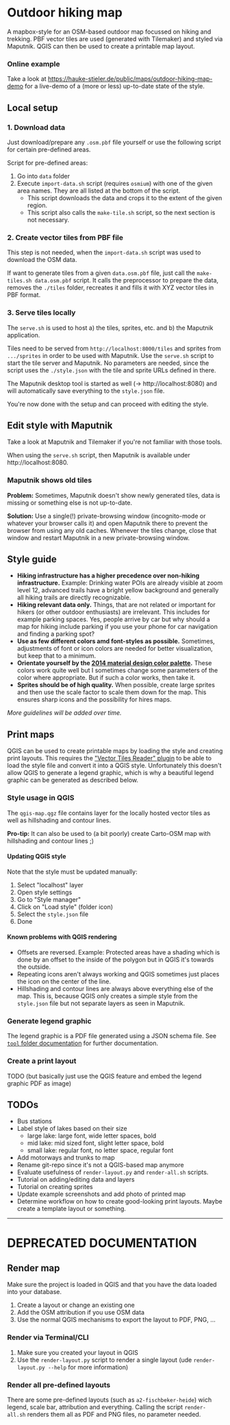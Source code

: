 # Outdoor hiking map

A mapbox-style for an OSM-based outdoor map focussed on hiking and trekking.
PBF vector tiles are used (generated with Tilemaker) and styled via Maputnik.
QGIS can then be used to create a printable map layout.

### Online example

Take a look at https://hauke-stieler.de/public/maps/outdoor-hiking-map-demo for a live-demo of a (more or less) up-to-date state of the style.

## Local setup

### 1. Download data

Just download/prepare any `.osm.pbf` file yourself or use the following script for certain pre-defined areas.

Script for pre-defined areas:

1. Go into `data` folder
2. Execute `import-data.sh` script (requires `osmium`) with one of the given area names. They are all listed at the bottom of the script.
   * This script downloads the data and crops it to the extent of the given region.
   * This script also calls the `make-tile.sh` script, so the next section is not necessary.

### 2. Create vector tiles from PBF file

This step is not needed, when the `import-data.sh` script was used to download the OSM data.

If want to generate tiles from a given `data.osm.pbf` file, just call the `make-tiles.sh data.osm.pbf` script.
It calls the preprocessor to prepare the data, removes the `./tiles` folder, recreates it and fills it with XYZ vector tiles in PBF format.

### 3. Serve tiles locally

The `serve.sh` is used to host a) the tiles, sprites, etc. and b) the Maputnik application.

Tiles need to be served from `http://localhost:8000/tiles` and sprites from `.../sprites` in order to be used with Maputnik.
Use the `serve.sh` script to start the tile server and Maputnik.
No parameters are needed, since the script uses the `./style.json` with the tile and sprite URLs defined in there.

The Maputnik desktop tool is started as well (→ http://localhost:8080) and will automatically save everything to the `style.json` file.

You're now done with the setup and can proceed with editing the style.

## Edit style with Maputnik

Take a look at Maputnik and Tilemaker if you're not familiar with those tools.

When using the `serve.sh` script, then Maputnik is available under http://localhost:8080.

### Maputnik shows old tiles

**Problem:** Sometimes, Maputnik doesn't show newly generated tiles, data is missing or something else is not up-to-date.

**Solution:** Use a single(!) private-browsing window (incognito-mode or whatever your browser calls it) and open Maputnik there to prevent the browser from using any old caches. Whenever the tiles change, close that window and restart Maputnik in a new private-browsing window.

## Style guide

* **Hiking infrastructure has a higher precedence over non-hiking infrastructure.** Example: Drinking water POIs are already visible at zoom level 12, advanced trails have a bright yellow background and generally all hiking trails are directly recognizable.
* **Hiking relevant data only.** Things, that are not related or important for hikers (or other outdoor enthusiasts) are irrelevant. This includes for example parking spaces. Yes, people arrive by car but why should a map for hiking include parking if you use your phone for car navigation and finding a parking spot?
* **Use as few different colors amd font-styles as possible.** Sometimes, adjustments of font or icon colors are needed for better visualization, but keep that to a minimum.
* **Orientate yourself by the [2014 material design color palette](https://material.io/design/color/the-color-system.html#tools-for-picking-colors).** These colors work quite well but I sometimes change some parameters of the color where appropriate. But if such a color works, then take it.
* **Sprites should be of high quality.** When possible, create large sprites and then use the scale factor to scale them down for the map. This ensures sharp icons and the possibility for hires maps.

_More guidelines will be added over time._

## Print maps

QGIS can be used to create printable maps by loading the style and creating print layouts.
This requires the ["Vector Tiles Reader" plugin](https://plugins.qgis.org/plugins/vector_tiles_reader/) to be able to load the style file and convert it into a QGIS style.
Unfortunately this doesn't allow QGIS to generate a legend graphic, which is why a beautiful legend graphic can be generated as described below.

### Style usage in QGIS

The `qgis-map.qgz` file contains layer for the locally hosted vector tiles as well as hillshading and contour lines.

**Pro-tip:** It can also be used to (a bit poorly) create Carto-OSM map with hillshading and contour lines ;)

#### Updating QGIS style

Note that the style must be updated manually:

1. Select "localhost" layer
2. Open style settings
3. Go to "Style manager"
4. Click on "Load style" (folder icon)
5. Select the `style.json` file
6. Done

#### Known problems with QGIS rendering

* Offsets are reversed. Example: Protected areas have a shading which is done by an offset to the inside of the polygon but in QGIS it's towards the outside.
* Repeating icons aren't always working and QGIS sometimes just places the icon on the center of the line.
* Hillshading and contour lines are always above everything else of the map. This is, because QGIS only creates a simple style from the `style.json` file but not separate layers as seen in Maputnik.

### Generate legend graphic

The legend graphic is a PDF file generated using a JSON schema file.
See [`tool` folder documentation](./tool/README.md) for further documentation.

### Create a print layout

TODO (but basically just use the QGIS feature and embed the legend graphic PDF as image)

## TODOs

* Bus stations
* Label style of lakes based on their size
  * large lake: large font, wide letter spaces, bold
  * mid lake: mid sized font, slight letter space, bold
  * small lake: regular font, no letter space, regular font
* Add motorways and trunks to map
* Rename git-repo since it's not a QGIS-based map anymore
* Evaluate usefulness of `render-layout.py` and `render-all.sh` scripts.
* Tutorial on adding/editing data and layers
* Tutorial on creating sprites
* Update example screenshots and add photo of printed map
* Determine workflow on how to create good-looking print layouts. Maybe create a template layout or something.

---

# DEPRECATED DOCUMENTATION

## Render map

Make sure the project is loaded in QGIS and that you have the data loaded into your database.

1. Create a layout or change an existing one
2. Add the OSM attribution if you use OSM data
3. Use the normal QGIS mechanisms to export the layout to PDF, PNG, ...

### Render via Terminal/CLI

1. Make sure you created your layout in QGIS
2. Use the `render-layout.py` script to render a single layout (ude `render-layout.py --help` for more information)

### Render all pre-defined layouts

There are some pre-defined layouts (such as `a2-fischbeker-heide`) wich legend, scale bar, attribution and everything.
Calling the script `render-all.sh` renders them all as PDF and PNG files, no parameter needed.
